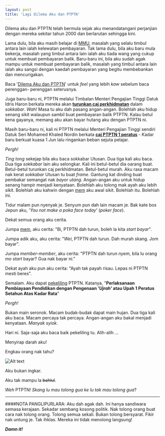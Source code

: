 ```yaml
---
layout: post
title: 'Lagi Dilema Aku dan PTPTN'
---
```


Dilema aku dan PTPTN telah bermula sejak aku menandatangani perjanjian dengan mereka sekitar tahun 2000 dan berlarutan sehingga kini.

Lama dulu, bila aku masih belajar di [MMU](http://www.mmu.edu.my), masalah yang selalu timbul antara lain ialah kelewatan pembayaran. Tak lama dulu, bila aku baru mula bekerja, masalah yang timbul antara lain ialah aku tiada wang yang cukup untuk membuat pembayaran balik. Baru-baru ini, bila aku sudah agak mampu untuk membuat pembayaran balik, masalah yang timbul antara lain ialah aku sangsi dengan kaedah pembayaran yang begitu membebankan dan mencurigakan.

Baca '[Dilema Aku dan PTPTN](http://hello.nazrulhisham.net/2008/06/17/dilema-aku-dan-ptptn/l)' untuk *feel* yang lebih *kaw* sebelum baca perenggan- perenggan seterusnya.

Juga baru-baru ni, PTPTN melalui Timbalan Menteri Pengajian Tinggi Datuk Idris Haron berkata mereka akan [**turunkan caj perkhidmatan**](http://www.utusan.com.my/utusan/info.asp?y=2008&dt=0610&pub=Utusan_Malaysia&sec=Pendidikan&pg=pe_03.htm) dalam *sokkabar*. *Wah!* Masa tu aku dah pasang angan-angan. Bolehlah aku hidup senang sikit walaupun sambil buat pembayaran balik PTPTN. Kalau betul kena gayanya, memang aku akan bayar hutang aku dengan PTPTN ni.

Masih baru-baru ni, kali ni PTPTN melalui Menteri Pengajian Tinggi sendiri Datuk Seri Mohamed Khaled Nordin berkata [**caj PTPTN 1 peratus**](http://www.utusan.com.my/utusan/info.asp?y=2008&dt=0814&pub=Utusan_Malaysia&sec=Muka_Hadapan&pg=mh_01.htm) - Kadar baru berkuat kuasa 1 Jun lalu ringankan beban sejuta pelajar.

*Pergh!*
  
*Ting tong* sekejap bila aku baca sokkabar Utusan. Dua tiga kali aku baca. Dua tiga *sokkabar* lain aku selongkar. Kali ini betul-betul dia oarang buat. Betul-betul turunkan caj perkhidmatan. Betul-betul murah. Aku rasa macam nak kerat
*sokkabar* Utusan tu buat *frame*. Gantung kat dinding buat pembakar semangat nak *bayor utang*. Angan-angan aku untuk hidup senang hampir menjadi kenyataan. Bolehlah aku tolong mak ayah aku lebih sikit. Bolehlah aku kahwin dengan
[mem](http://sputnik--sweetheart.blogspot.com/) aku awal sikit. Bolehlah itu.
Bolehlah ini.
  
Tidur malam pun nyenyak je. Senyum pun dah lain macam je. Bak kate bos Jepun
aku, '*You not make a poka face today*' (*poker face*).

Dekat semua orang aku cerita.
  
Jumpa [mem](http://sputnik--sweetheart.blogspot.com/), aku cerita: "Bi, PTPTN dah turun, boleh la kita *start bayar*".

Jumpa adik aku, aku cerita: "*Wei*, PTPTN dah turun. Dah murah skang. Jom bayar".

Jumpa *member-member*, aku cerita: "PTPTN dah turun *nyem*, bila lu orang *mo start* bayar? Gua nak bayar ni."

Dekat ayah aku pun aku cerita: "Ayah tak payah risau. Lepas ni PTPTN mesti beres".
  
Semalam. Aku dapat [pekeliling](http://www.ptptn.gov.my/docs/Pekeliling/2-2008.pdf) PTPTN. Katanya, "**Perlaksanaan Pembiayaan Pendidikan dengan Pengenaan *'Ujrah'* atau Upah 1 Peratus Setahun Atas Kadar Rata**"

*Pergh!*
  
Bukan main seronok. Macam budak-budak dapat main hujan. Dua tiga kali aku baca. Macam percaya tak percaya. Angan-angan aku bakal menjadi kenyataan. *Manyak syiok*.
  
Hari ni. Saja-saja aku baca baik pekeliling tu. Alih-alih ...

Menyirap darah aku!
  
Engkau orang nak tahu?

![Alt text](http://4.bp.blogspot.com/_e86KQvrn6dg/SPai0xWsx5I/AAAAAAAAACw/_zbbsHcvEpw/s640/ingkar.png)

Aku bukan ingkar.

Aku tak mampu la <strike>bahlul</strike>.

*Weh* PTPTN! *Skang lu mau tolong gua ke lu tak mau tolong gua*?

---
####NOTA PANGLIPURLARA:
Aku dah agak dah. Ini hanya sandiwara semasa kerajaan. Sekadar sembang kosong
politik. Nak tolong orang buat cara nak tolong orang. Tolong semua sekali.
Bukan tolong bersyarat. Fikir nak untung je. Tak ihklas. Mereka ini tidak
menolong langsung!
  
*__Damn it!__*
